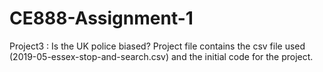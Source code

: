 # CE888-Assignment-1
Project3 : Is the UK police biased? Project file contains the csv file used (2019-05-essex-stop-and-search.csv) and the initial code for the project.
